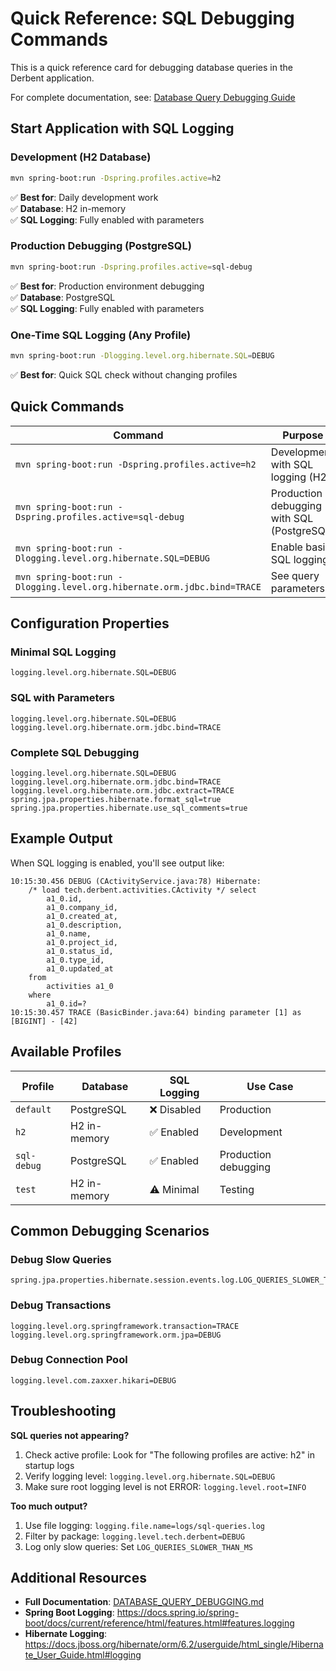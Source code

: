 # Quick Reference: SQL Debugging Commands

This is a quick reference card for debugging database queries in the Derbent application.

For complete documentation, see: [Database Query Debugging Guide](DATABASE_QUERY_DEBUGGING.md)

## Start Application with SQL Logging

### Development (H2 Database)
```bash
mvn spring-boot:run -Dspring.profiles.active=h2
```
✅ **Best for**: Daily development work  
✅ **Database**: H2 in-memory  
✅ **SQL Logging**: Fully enabled with parameters

### Production Debugging (PostgreSQL)
```bash
mvn spring-boot:run -Dspring.profiles.active=sql-debug
```
✅ **Best for**: Production environment debugging  
✅ **Database**: PostgreSQL  
✅ **SQL Logging**: Fully enabled with parameters

### One-Time SQL Logging (Any Profile)
```bash
mvn spring-boot:run -Dlogging.level.org.hibernate.SQL=DEBUG
```
✅ **Best for**: Quick SQL check without changing profiles

## Quick Commands

| Command | Purpose |
|---------|---------|
| `mvn spring-boot:run -Dspring.profiles.active=h2` | Development with SQL logging (H2) |
| `mvn spring-boot:run -Dspring.profiles.active=sql-debug` | Production debugging with SQL (PostgreSQL) |
| `mvn spring-boot:run -Dlogging.level.org.hibernate.SQL=DEBUG` | Enable basic SQL logging |
| `mvn spring-boot:run -Dlogging.level.org.hibernate.orm.jdbc.bind=TRACE` | See query parameters |

## Configuration Properties

### Minimal SQL Logging
```properties
logging.level.org.hibernate.SQL=DEBUG
```

### SQL with Parameters
```properties
logging.level.org.hibernate.SQL=DEBUG
logging.level.org.hibernate.orm.jdbc.bind=TRACE
```

### Complete SQL Debugging
```properties
logging.level.org.hibernate.SQL=DEBUG
logging.level.org.hibernate.orm.jdbc.bind=TRACE
logging.level.org.hibernate.orm.jdbc.extract=TRACE
spring.jpa.properties.hibernate.format_sql=true
spring.jpa.properties.hibernate.use_sql_comments=true
```

## Example Output

When SQL logging is enabled, you'll see output like:

```
10:15:30.456 DEBUG (CActivityService.java:78) Hibernate: 
    /* load tech.derbent.activities.CActivity */ select
        a1_0.id,
        a1_0.company_id,
        a1_0.created_at,
        a1_0.description,
        a1_0.name,
        a1_0.project_id,
        a1_0.status_id,
        a1_0.type_id,
        a1_0.updated_at 
    from
        activities a1_0 
    where
        a1_0.id=?
10:15:30.457 TRACE (BasicBinder.java:64) binding parameter [1] as [BIGINT] - [42]
```

## Available Profiles

| Profile | Database | SQL Logging | Use Case |
|---------|----------|-------------|----------|
| `default` | PostgreSQL | ❌ Disabled | Production |
| `h2` | H2 in-memory | ✅ Enabled | Development |
| `sql-debug` | PostgreSQL | ✅ Enabled | Production debugging |
| `test` | H2 in-memory | ⚠️ Minimal | Testing |

## Common Debugging Scenarios

### Debug Slow Queries
```properties
spring.jpa.properties.hibernate.session.events.log.LOG_QUERIES_SLOWER_THAN_MS=200
```

### Debug Transactions
```properties
logging.level.org.springframework.transaction=TRACE
logging.level.org.springframework.orm.jpa=DEBUG
```

### Debug Connection Pool
```properties
logging.level.com.zaxxer.hikari=DEBUG
```

## Troubleshooting

**SQL queries not appearing?**
1. Check active profile: Look for "The following profiles are active: h2" in startup logs
2. Verify logging level: `logging.level.org.hibernate.SQL=DEBUG`
3. Make sure root logging level is not ERROR: `logging.level.root=INFO`

**Too much output?**
1. Use file logging: `logging.file.name=logs/sql-queries.log`
2. Filter by package: `logging.level.tech.derbent=DEBUG`
3. Log only slow queries: Set `LOG_QUERIES_SLOWER_THAN_MS`

## Additional Resources

- **Full Documentation**: [DATABASE_QUERY_DEBUGGING.md](DATABASE_QUERY_DEBUGGING.md)
- **Spring Boot Logging**: https://docs.spring.io/spring-boot/docs/current/reference/html/features.html#features.logging
- **Hibernate Logging**: https://docs.jboss.org/hibernate/orm/6.2/userguide/html_single/Hibernate_User_Guide.html#logging
